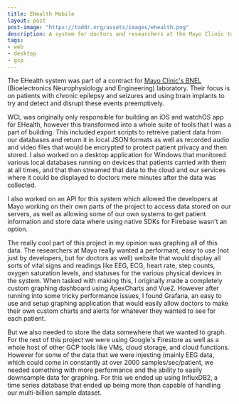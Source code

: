 ```yaml
---
title: EHealth Mobile
layout: post
post-image: "https://toddr.org/assets/images/ehealth.png"
description: A system for doctors and researchers at the Mayo Clinic to easily access and visualize patient data and vitals over time.
tags:
- web
- desktop
- gcp
---
```


The EHealth system was part of a contract for [Mayo Clinic's BNEL](https://www.mayo.edu/research/labs/bioelectronics-neurophysiology-engineering/overview) (Bioelectronics Neurophysiology and Engineering) laboratory. Their focus is on patients with chronic epilepsy and seizures and using brain implants
to try and detect and disrupt these events preemptively.

WCL was originally only responsible for building an iOS and watchOS app for EHealth, however this transformed into a whole suite of tools that I was a part of building. 
This included export scripts to retreive patient data from our databases and return it in local JSON formats as well as recorded audio and video
files that would be encrypted to protect patient privacy and then stored. I also worked on a desktop application for Windows that monitored 
various local databases running on devices that patients carried with them at all times, and that then streamed that data to the cloud and our
services where it could be displayed to doctors mere minutes after the data was collected.

I also worked on an API for this system which allowed the developers at Mayo working on their own parts of the project to access data stored on our 
servers, as well as allowing some of our own systems to get patient information and store data where using native SDKs for Firebase wasn't an option.

The really cool part of this project in my opinion was graphing all of this data. The researchers at Mayo really wanted a performant, easy to use
(not just by developers, but for doctors as well) website that would display all sorts of vital signs and readings like EEG, ECG, heart rate,
step counts, oxygen saturation levels, and statuses for the various physical devices in the system. When tasked with making this, I originally
made a completely custom graphing dashboard using ApexCharts and Vue2. However after running into some tricky performance issues, I found Grafana,
an easy to use and setup graphing application that would easily allow doctors to make their own custom charts and alerts for whatever they wanted
to see for each patient.

But we also needed to store the data somewhere that we wanted to graph. For the rest of this project we were using Google's Firestore as well as 
a whole host of other GCP tools like VMs, cloud storage, and cloud functions. However for some of the data that we were injesting (mainly EEG data,
which could come in constantly at over 2000 samples/sec/patient, we needed something with more performance and the ability to easily downsample 
data for graphing. For this we ended up using InfluxDB2, a time series database that ended up being more than capable of handling our multi-billion
sample dataset. 
